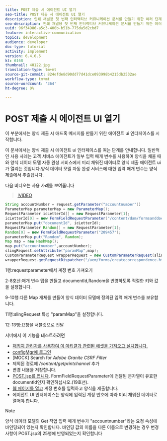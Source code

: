 ```yaml
---
title: POST 제출 시 에이전트 UI 열기
seo-title: POST 제출 시 에이전트 UI 열기
description: 인쇄 채널용 첫 번째 인터랙티브 커뮤니케이션 문서를 만들기 위한 여러 단계로 구성된 자습서의 11부분입니다. 이 부분에서는 양식 제출 시 애드혹 메시지를 만들기 위한 에이전트 ui 인터페이스를 시작합니다.
seo-description: 인쇄 채널용 첫 번째 인터랙티브 커뮤니케이션 문서를 만들기 위한 여러 단계로 구성된 자습서의 11부분입니다. 이 부분에서는 양식 제출 시 애드혹 메시지를 만들기 위한 에이전트 ui 인터페이스를 시작합니다.
uuid: 96f34986-a5c3-400b-b51b-775da5d2cbd7
feature: interactive-communication
topics: development
audience: developer
doc-type: tutorial
activity: implement
version: 6.4,6.5
kt: 6168
thumbnail: 40122.jpg
translation-type: tm+mt
source-git-commit: 824efde8d90dd77d41dce093998b4215db2532ae
workflow-type: tm+mt
source-wordcount: '364'
ht-degree: 0%

---
```



# POST 제출 시 에이전트 UI 열기

이 부분에서는 양식 제출 시 애드혹 메시지를 만들기 위한 에이전트 ui 인터페이스를 시작합니다.

이 문서에서는 양식 제출 시 에이전트 ui 인터페이스를 여는 단계를 안내합니다. 일반적인 사용 사례는 고객 서비스 에이전트가 일부 입력 매개 변수를 사용하여 양식을 채울 때와 양식 데이터 모델 자동 완성 서비스에서 미리 채워진 데이터로 양식 제출 에이전트 ui가 열리는 것입니다.양식 데이터 모델 자동 완성 서비스에 대한 입력 매개 변수는 양식 제출에서 추출됩니다.

다음 비디오는 사용 사례를 보여줍니다

>[!VIDEO](https://video.tv.adobe.com/v/40122/?quality=9&learn=on)

```java
String accountNumber = request.getParameter("accountnumber"))
ParameterMap parameterMap = new ParameterMap();
RequestParameter icLetterId[] = new RequestParameter[1];
icLetterId[0] = new FormFieldRequestParameter("/content/dam/formsanddocuments/retirementstatementprint");
parameterMap.put("documentId", icLetterId);
RequestParameter Random[] = new RequestParameter[1];
Random[0] = new FormFieldRequestParameter("209457");
parameterMap.put("Random", Random);
Map map = new HashMap();
map.put("accountnumber",accountNumber);
slingRequest.setAttribute("paramMap",map);
CustomParameterRequest wrapperRequest = new CustomParameterRequest(slingRequest,parameterMap,"GET");
wrapperRequest.getRequestDispatcher("/aem/forms/createcorrespondence.html").include(wrapperRequest, response);
```

1행:requestparameter에서 계정 번호 가져오기

2-8호선:매개 변수 맵을 만들고 documentId,Random을 반영하도록 적절한 키와 값을 설정합니다.

9-10행:다른 Map 개체를 만들어 양식 데이터 모델에 정의된 입력 매개 변수를 보유합니다.

11행:slingRequest 특성 &quot;paramMap&quot;을 설정합니다.

12-13행:요청을 서블릿으로 전달

서버에서 이 기능을 테스트하려면

* [패키지 관리자를 사용하여 이 아티클과 관련된 에셋을 가져오고 설치합니다.](assets/launch-agent-ui.zip)
* [configMgr에 로그인](http://localhost:4502/system/console/configMgr)
* [MOCK] Search for _Adobe Granite CSRF Filter_
* 제외된 경로에 _/content/getprintchannel_ 추가
* 변경 내용을 저장합니다.
* [POST.jsp를 엽니다](http://localhost:4502/apps/AEMForms/openprintchannel/POST.jsp). FormFieldRequestParameter에 전달된 문자열이 유효한 documentId인지 확인하십시오.(19호선).
* [웹 페이지를 열고](http://localhost:4502/content/OpenPrintChannel.html) 계정 번호를 입력하고 양식을 제출합니다.
* 에이전트 UI 인터페이스는 양식에 입력된 계정 번호에 따라 미리 채워진 데이터로 열어야 합니다.

>[!NOTE]
>
>양식 데이터 모델의 Get 작업 입력 매개 변수가 &quot;accountnumber&quot;라는 요청 속성에 바인딩되어 있는지 확인합니다. 바인딩 값의 이름을 다른 이름으로 변경하는 경우 변경 사항이 POST.jsp의 25행에 반영되었는지 확인합니다

